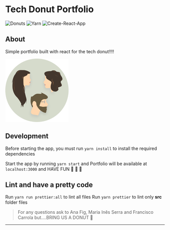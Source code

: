 # Tech Donut Portfolio

![Donuts](https://img.shields.io/badge/tech%20donut-🍩-ff69b4) ![Yarn](https://img.shields.io/badge/yarn-v1.22.5-blueviolet.svg)
![Create-React-App](https://img.shields.io/badge/create--react--app-build-yellowgreen.svg)


## About

Simple portfolio built with react for the tech donut!!!!

<img src="https://github.com/mariaines00/tech-donut-portfolio/blob/master/src/assets/images/favicon.png" width="200" height="200" />

## Development

Before starting the app, you must run `yarn install` to install the required dependencies

Start the app by running `yarn start` and Portfolio will be available at `localhost:3000` and HAVE FUN 🍩 🍩 🍩

## Lint and have a pretty code

Run `yarn run prettier:all` to lint all files
Run `yarn prettier` to lint only **src** folder files


>For any questions ask to Ana Fig, Maria Inês Serra and Francisco Carrola but....BRING US A DONUT 🍩

_________
